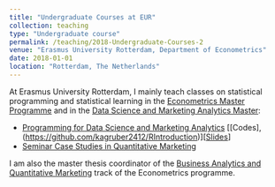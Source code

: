 ```yaml
---
title: "Undergraduate Courses at EUR"
collection: teaching
type: "Undergraduate course"
permalink: /teaching/2018-Undergraduate-Courses-2
venue: "Erasmus University Rotterdam, Department of Econometrics"
date: 2018-01-01
location: "Rotterdam, The Netherlands"
---
```


At Erasmus University Rotterdam, I mainly teach classes on statistical programming and statistical learning in the [Econometrics Master Programme](https://www.eur.nl/en/master/econometrics) and in the [Data Science and Marketing Analytics Master](https://www.eur.nl/en/master/data-science-and-marketing-analytics):

* [Programming for Data Science and Marketing Analytics](https://courses.eur.nl/#/2018-2019/detail/FEM11151) [[Codes],(https://github.com/kagruber2412/RIntroduction)][[Slides](https://github.com/kagruber2412/RIntroduction/tree/master/Slides)]
* [Seminar Case Studies in Quantitative Marketing](url)

I am also the master thesis coordinator of the [Business Analytics and Quantitative Marketing](https://www.eur.nl/en/master/business-analytics-and-quantitative-marketing) track of the Econometrics programme. 


